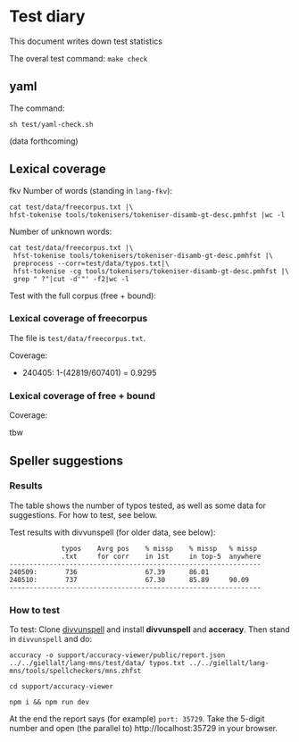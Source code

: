 Test diary
==========

This document writes down test statistics

The overal test command: `make check`

## yaml

The command:

`sh test/yaml-check.sh` 

(data forthcoming)

## Lexical coverage 
fkv
Number of words (standing in `lang-fkv`):

```
cat test/data/freecorpus.txt |\
hfst-tokenise tools/tokenisers/tokeniser-disamb-gt-desc.pmhfst |wc -l
```

Number of unknown words:

```
cat test/data/freecorpus.txt |\
 hfst-tokenise tools/tokenisers/tokeniser-disamb-gt-desc.pmhfst |\
 preprocess --corr=test/data/typos.txt|\
 hfst-tokenise -cg tools/tokenisers/tokeniser-disamb-gt-desc.pmhfst |\
 grep " ?"|cut -d'"' -f2|wc -l
```

Test with the full corpus (free + bound):



### Lexical coverage of freecorpus

The file is `test/data/freecorpus.txt`.

Coverage:

- 240405: 1-(42819/607401) = 0.9295

### Lexical coverage of free + bound

Coverage:

tbw



## Speller suggestions

### Results

The table shows the number of typos tested, as well as some data for suggestions. For how to test, see below.


Test results with divvunspell (for older data, see below):
```
             typos    Avrg pos    % missp    % missp   % missp
             .txt     for corr    in 1st     in top-5  anywhere   
---------------------------------------------------------------
240509:       736                 67.39      86.01      
240510:       737                 67.30      85.89     90.09 
---------------------------------------------------------------
```


### How to test

To test: Clone [divvunspell](https://github.com/divvun/divvunspell/blob/main/README.md) and install **divvunspell** and **acceracy**. Then stand in `divvunspell` and do:

```
accuracy -o support/accuracy-viewer/public/report.json ../../giellalt/lang-mns/test/data/ typos.txt ../../giellalt/lang-mns/tools/spellcheckers/mns.zhfst

cd support/accuracy-viewer

npm i && npm run dev
```

At the end the report says (for example) `port: 35729`. Take the 5-digit number and open (the parallel to) http://localhost:35729  in your browser.







